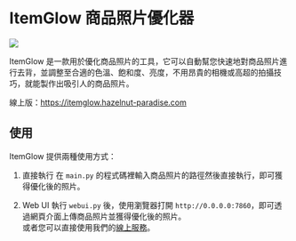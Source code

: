 # ItemGlow 商品照片優化器

<img src ="https://src.hazelnut-paradise.com/ItemGlow-logo.png?content_type=image/png"/>

ItemGlow 是一款用於優化商品照片的工具，它可以自動幫您快速地對商品照片進行去背，並調整至合適的色溫、飽和度、亮度，不用昂貴的相機或高超的拍攝技巧，就能製作出吸引人的商品照片。

線上版：https://itemglow.hazelnut-paradise.com

## 使用

ItemGlow 提供兩種使用方式：

1. 直接執行
在 `main.py` 的程式碼裡輸入商品照片的路徑然後直接執行，即可獲得優化後的照片。

2. Web UI
執行 `webui.py` 後，使用瀏覽器打開 `http://0.0.0.0:7860`，即可透過網頁介面上傳商品照片並獲得優化後的照片。<br />
或者您可以直接使用我們的[線上服務](https://itemglow.hazelnut-paradise.com)。